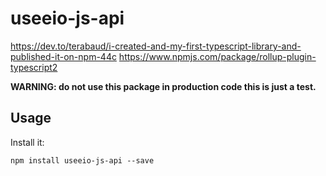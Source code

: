# useeio-js-api

https://dev.to/terabaud/i-created-and-my-first-typescript-library-and-published-it-on-npm-44c
https://www.npmjs.com/package/rollup-plugin-typescript2


__WARNING: do not use this package in production code this is just a test.__

## Usage

Install it:

```
npm install useeio-js-api --save
```

